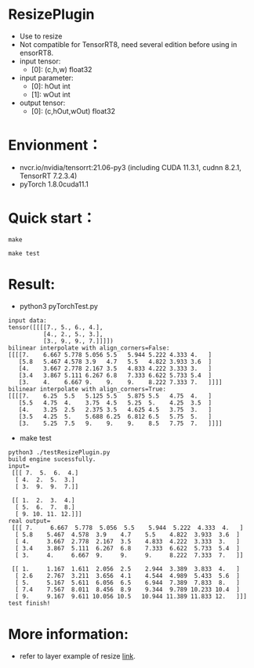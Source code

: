 # ResizePlugin
+ Use to resize
+ Not compatible for TensorRT8, need several edition before using in ensorRT8.
+ input tensor:
    - [0]: (c,h,w)          float32
+ input parameter:
    - [0]: hOut             int
    - [1]: wOut             int
+ output tensor:
    - [0]: (c,hOut,wOut)        float32

# Envionment：
+ nvcr.io/nvidia/tensorrt:21.06-py3 (including CUDA 11.3.1, cudnn 8.2.1, TensorRT 7.2.3.4)
+ pyTorch 1.8.0cuda11.1

# Quick start：
```shell
make

make test
```

# Result:
+ python3 pyTorchTest.py
```
input data:
tensor([[[[7., 5., 6., 4.],
          [4., 2., 5., 3.],
          [3., 9., 9., 7.]]]])
bilinear interpolate with align_corners=False:
[[[[7.    6.667 5.778 5.056 5.5   5.944 5.222 4.333 4.   ]
   [5.8   5.467 4.578 3.9   4.7   5.5   4.822 3.933 3.6  ]
   [4.    3.667 2.778 2.167 3.5   4.833 4.222 3.333 3.   ]
   [3.4   3.867 5.111 6.267 6.8   7.333 6.622 5.733 5.4  ]
   [3.    4.    6.667 9.    9.    9.    8.222 7.333 7.   ]]]]
bilinear interpolate with align_corners=True:
[[[[7.    6.25  5.5   5.125 5.5   5.875 5.5   4.75  4.   ]
   [5.5   4.75  4.    3.75  4.5   5.25  5.    4.25  3.5  ]
   [4.    3.25  2.5   2.375 3.5   4.625 4.5   3.75  3.   ]
   [3.5   4.25  5.    5.688 6.25  6.812 6.5   5.75  5.   ]
   [3.    5.25  7.5   9.    9.    9.    8.5   7.75  7.   ]]]]

```

+ make test
```
python3 ./testResizePlugin.py
build engine sucessfully.
input=
 [[[ 7.  5.  6.  4.]
  [ 4.  2.  5.  3.]
  [ 3.  9.  9.  7.]]

 [[ 1.  2.  3.  4.]
  [ 5.  6.  7.  8.]
  [ 9. 10. 11. 12.]]]
real output=
 [[[ 7.     6.667  5.778  5.056  5.5    5.944  5.222  4.333  4.   ]
  [ 5.8    5.467  4.578  3.9    4.7    5.5    4.822  3.933  3.6  ]
  [ 4.     3.667  2.778  2.167  3.5    4.833  4.222  3.333  3.   ]
  [ 3.4    3.867  5.111  6.267  6.8    7.333  6.622  5.733  5.4  ]
  [ 3.     4.     6.667  9.     9.     9.     8.222  7.333  7.   ]]

 [[ 1.     1.167  1.611  2.056  2.5    2.944  3.389  3.833  4.   ]
  [ 2.6    2.767  3.211  3.656  4.1    4.544  4.989  5.433  5.6  ]
  [ 5.     5.167  5.611  6.056  6.5    6.944  7.389  7.833  8.   ]
  [ 7.4    7.567  8.011  8.456  8.9    9.344  9.789 10.233 10.4  ]
  [ 9.     9.167  9.611 10.056 10.5   10.944 11.389 11.833 12.   ]]]
test finish!
```

# More information:
+ refer to layer example of resize [link](https://gitlab-master.nvidia.com/wili/tensorrt-cookbook-in-chinese/-/blob/main/LayerExample/COLLECTION.md).
